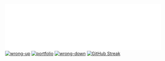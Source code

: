 [![intro](./images/intro.svg)](./links/intro.md)
[![wrong-up](https://readme-typing-svg.demolab.com?font=PotnyiStudentScript&size=65&duration=3000&pause=2000&color=404E65&background=D0E2FE&center=true&vCenter=true&width=1000&height=130&lines=%E2%9B%8F+%E2%9B%8F+%E2%9B%8F;%E2%86%93+%E2%86%93+%E2%86%93)](./links/wrong-up.md)
[![portfolio](https://readme-typing-svg.demolab.com?font=PotnyiStudentScript&size=65&duration=3000&pause=2000&color=404E65&background=D0E2FE&center=true&vCenter=true&width=1000&height=130&lines=%D0%98%D1%89%D1%83+%D1%80%D0%B0%D0%B1%D0%BE%D1%82%D1%83+;%D0%9C%D0%BE%D0%B8+%D0%BF%D1%80%D0%BE%D0%B5%D0%BA%D1%82%D1%8B+%D1%82%D1%83%D1%82)](https://xn--80aag0apnud.xn--p1ai/projects.html) 
[![wrong-down](https://readme-typing-svg.demolab.com?font=PotnyiStudentScript&size=65&duration=3000&pause=2000&color=404E65&background=D0E2FE&center=true&vCenter=true&width=1000&height=130&lines=%E2%9B%8F+%E2%9B%8F+%E2%9B%8F;%E2%86%91+%E2%86%91+%E2%86%91)](./links/wrong-down.md)
[![GitHub Streak](https://streak-stats.demolab.com?user=ATaimasov&theme=date-night&hide_border=true&border_radius=0&card_width=1000&stroke=404E65&dates=4D5D64&fire=519393&currStreakNum=74958B&sideNums=957F6E&ring=5FC3C8&currStreakLabel=404E65&border=404E65&sideLabels=404E65&excludeDaysLabel=404E65&background=D0E2FE)](./links/stats.md)
<!-- 

using in README
1. typing text 
https://git.io/typing-svg
2. contribution streak-stats
https://git.io/streak-stats 

-->
